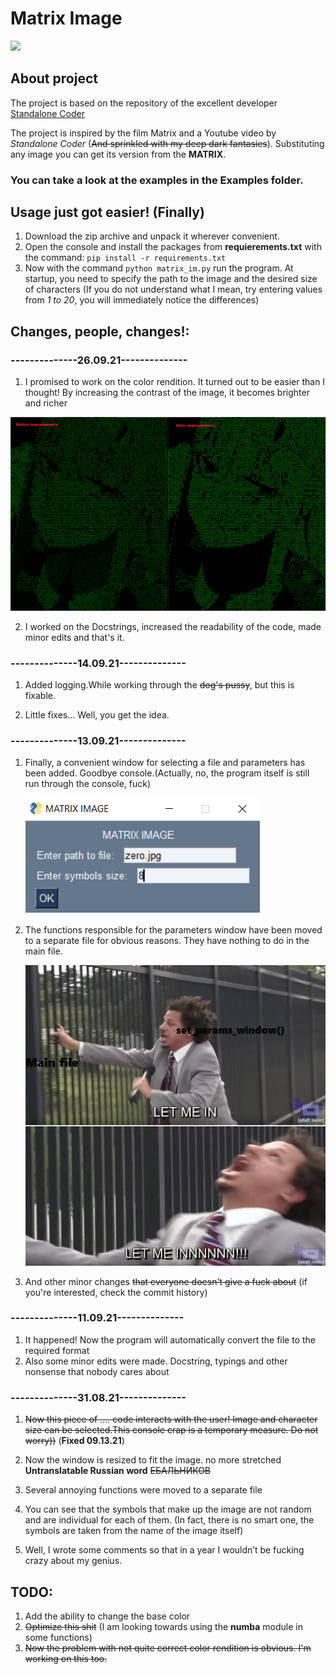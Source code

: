# Matrix Image

![](readme_images/demo_1.gif)

## About project
The project is based on the repository of the excellent developer [Standalone Coder](https://github.com/StanislavPetrovV)


The project is inspired by the film Matrix and a Youtube video by *Standalone Coder* (~~And sprinkled with my deep dark fantasies~~). Substituting any image you can get its version from the **MATRIX**.

### You can take a look at the examples in the **Examples** folder.

## Usage just got easier! (Finally)
1. Download the zip archive and unpack it wherever convenient.
2. Open the console and install the packages from **requierements.txt** with the command: `pip install -r requirements.txt`
3. Now with the command `python matrix_im.py` run the program. At startup, you need to specify the path to the image and the desired size of characters (If you do not understand what I mean, try entering values ​​from *1 to 20*, you will immediately notice the differences)

## Changes, people, changes!:
### --------------26.09.21--------------

1. I promised to work on the color rendition. It turned out to be easier than I thought! By increasing the contrast of the image, it becomes brighter and richer

![](readme_images/improve.png)

2. I worked on the Docstrings, increased the readability of the code, made minor edits and that's it.
### --------------14.09.21--------------

1. Added logging.While working through the ~~dog's pussy~~, but this is fixable.

2. Little fixes... Well, you get the idea.
### --------------13.09.21--------------

1. Finally, a convenient window for selecting a file and parameters has been added. Goodbye console.(Actually, no, the program itself is still run through the console, fuck)
    
    ![](readme_images/gui_demo.png)

2. The functions responsible for the parameters window have been moved to a separate file for obvious reasons. They have nothing to do in the main file.

    ![](readme_images/meme.jpg)

3. And other minor changes ~~that everyone doesn't give a fuck about~~ (if you're interested, check the commit history)
### --------------11.09.21--------------

1. It happened! Now the program will automatically convert the file to the required format
2. Also some minor edits were made. Docstring, typings and other nonsense that nobody cares about
### --------------31.08.21--------------

1. ~~Now this piece of .... code interacts with the user! Image and character size can be selected.This console crap is a temporary measure. Do not worry))~~ (**Fixed 09.13.21**)


2. Now the window is resized to fit the image. no more stretched **Untranslatable Russian word** ~~ЕБАЛЬНИКОВ~~
3. Several annoying functions were moved to a separate file
4. You can see that the symbols that make up the image are not random and are individual for each of them. (In fact, there is no smart one, the symbols are taken from the name of the image itself)
5. Well, I wrote some comments so that in a year I wouldn’t be fucking crazy about my genius.

## TODO: 
1. Add the ability to change the base color
2. ~~Optimize this shit~~ (I am looking towards using the **numba** module in some functions)
3. ~~Now the problem with not quite correct color rendition is obvious. I'm working on this too.~~
